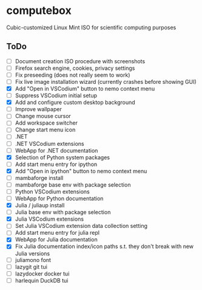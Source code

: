 # computebox
Cubic-customized Linux Mint ISO for scientific computing purposes

## ToDo

- [ ] Document creation ISO procedure with screenshots
- [ ] Firefox search engine, cookies, privacy settings
- [ ] Fix preseeding (does not really seem to work)
- [ ] Fix live image installation wizard (currently crashes before showing GUI)
- [x] Add "Open in VSCodium" button to nemo context menu
- [ ] Suppress VSCodium initial setup
- [x] Add and configure custom desktop background
- [ ] Improve wallpaper
- [ ] Change mouse cursor
- [ ] Add workspace switcher
- [ ] Change start menu icon
- [ ] .NET
- [ ] .NET VSCodium extensions
- [ ] WebApp for .NET documentation
- [x] Selection of Python system packages
- [ ] Add start menu entry for ipython
- [x] Add "Open in ipython" button to nemo context menu
- [ ] mambaforge install
- [ ] mambaforge base env with package selection
- [ ] Python VSCodium extensions
- [ ] WebApp for Python documentation
- [x] Julia / juliaup install
- [ ] Julia base env with package selection
- [x] Julia VSCodium extensions
- [ ] Set Julia VSCodium extension data collection setting
- [ ] Add start menu entry for julia repl
- [x] WebApp for Julia documentation
- [x] Fix Julia documentation index/icon paths s.t. they don't break with new Julia versions
- [ ] juliamono font
- [ ] lazygit git tui
- [ ] lazydocker docker tui
- [ ] harlequin DuckDB tui